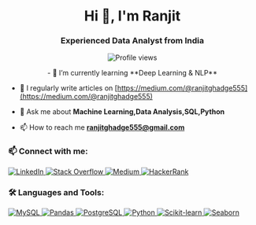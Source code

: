 <h1 align="center">Hi 👋, I'm Ranjit</h1>
<h3 align="center">Experienced Data Analyst from India</h3>

<p align="center">
  <img src="https://komarev.com/ghpvc/?username=ranjitghadge&label=Profile%20views&color=0e75b6&style=flat" alt="Profile views" />
</p>

<p align="center">
- 🌱 I’m currently learning **Deep Learning & NLP**

- 📝 I regularly write articles on [https://medium.com/@ranjitghadge555](https://medium.com/@ranjitghadge555)

- 💬 Ask me about **Machine Learning,Data Analysis,SQL,Python**

- 📫 How to reach me **ranjitghadge555@gmail.com**

### 📫 Connect with me:
<p align="left">
  <a href="https://www.linkedin.com/in/ranjit-ghadge/" target="_blank">
    <img src="https://img.shields.io/badge/LinkedIn-%230077B5.svg?&style=for-the-badge&logo=linkedin&logoColor=white" alt="LinkedIn" />
  </a>
  <a href="https://stackoverflow.com/users/22145094/ranjit-ghadge" target="_blank">
    <img src="https://img.shields.io/badge/Stack_Overflow-FE7A16.svg?&style=for-the-badge&logo=stack-overflow&logoColor=white" alt="Stack Overflow" />
  </a>
  <a href="https://medium.com/@ranjitghadge555" target="_blank">
    <img src="https://img.shields.io/badge/Medium-000000.svg?&style=for-the-badge&logo=medium&logoColor=white" alt="Medium" />
  </a>
  <a href="https://www.hackerrank.com/ranjitghadge555" target="_blank">
    <img src="https://img.shields.io/badge/HackerRank-2EC866.svg?&style=for-the-badge&logo=hackerrank&logoColor=white" alt="HackerRank" />
  </a>
</p>

### 🛠️ Languages and Tools:
<p align="left">
  <a href="https://www.mysql.com/" target="_blank">
    <img src="https://img.shields.io/badge/MySQL-4479A1.svg?&style=for-the-badge&logo=mysql&logoColor=white" alt="MySQL" />
  </a>
  <a href="https://pandas.pydata.org/" target="_blank">
    <img src="https://img.shields.io/badge/Pandas-150458.svg?&style=for-the-badge&logo=pandas&logoColor=white" alt="Pandas" />
  </a>
  <a href="https://www.postgresql.org" target="_blank">
    <img src="https://img.shields.io/badge/PostgreSQL-4169E1.svg?&style=for-the-badge&logo=postgresql&logoColor=white" alt="PostgreSQL" />
  </a>
  <a href="https://www.python.org" target="_blank">
    <img src="https://img.shields.io/badge/Python-3776AB.svg?&style=for-the-badge&logo=python&logoColor=white" alt="Python" />
  </a>
  <a href="https://scikit-learn.org/" target="_blank">
    <img src="https://img.shields.io/badge/Scikit--learn-F7931E.svg?&style=for-the-badge&logo=scikit-learn&logoColor=white" alt="Scikit-learn" />
  </a>
  <a href="https://seaborn.pydata.org/" target="_blank">
    <img src="https://img.shields.io/badge/Seaborn-9A8B9D.svg?&style=for-the-badge&logo=seaborn&logoColor=white" alt="Seaborn" />
  </a>
</p>
